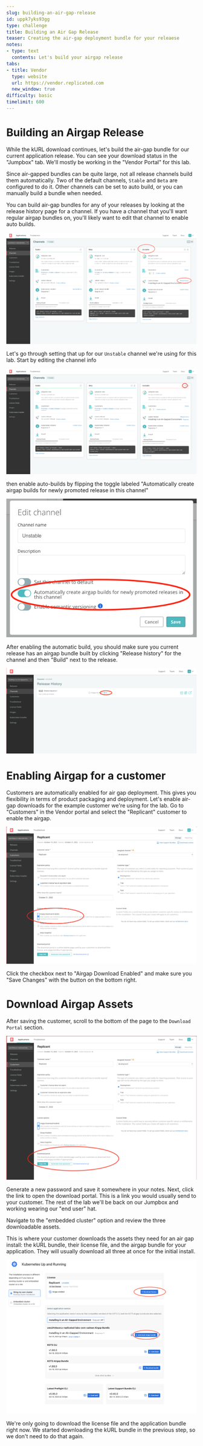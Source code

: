 ```yaml
---
slug: building-an-air-gap-release
id: uppk7yks93gg
type: challenge
title: Building an Air Gap Release
teaser: Creating the air-gap deployment bundle for your releaese
notes:
- type: text
  contents: Let's build your airgap release
tabs:
- title: Vendor
  type: website
  url: https://vendor.replicated.com
  new_window: true
difficulty: basic
timelimit: 600
---
```


Building an Airgap Release
==========================

While the kURL download continues, let's build the air-gap bundle for
our current application release. You can see your download status in
the "Jumpbox" tab. We'll mostly be working in the "Vendor Portal" for
this lab.

Since air-gapped bundles can be quite large, not all release channels
build them automatically. Two of the default channels, `Stable` and
`Beta` are configured to do it. Other channels can be set to auto
build, or you can manually build a bundle when needed.

You can build air-gap bundles for any of your releases by looking at
the release history page for a channel. If you have a channel that
you'll want regular airgap bundles on, you'll likely want to edit
that channel to enable auto builds.

![Release History for the Unstable Channel](../assets/channel-release-history.png)

Let's go through setting that up for our `Unstable` channel we're
using for this lab. Start by editing the channel info

![Editing Channel Details](../assets/channel-edit-info-btn.png)

then enable auto-builds by flipping the toggle labeled "Automatically
create airgap builds for newly promoted release in this channel"

![Enabling Automatic Airgap Builds](../assets/channel-enable-airgap.png)

After enabling the automatic build, you should make sure you current 
release has an airgap bundle built by clicking "Release history" for
the channel and then "Build" next to the release.

![Building Your Current Release](../assets/manual-airgap-build.png)


Enabling Airgap for a customer
==============================

Customers are automatically enabled for air gap deployment. This
gives you flexibility in terms of product packaging and deployment.
Let's enable air-gap downloads for the example customer we're using
for the lab. Go to "Customers" in the Vendor portal and select the
"Replicant" customer to enable the airgap.

![Enabling Airgap Downloads for a Customer](../assets/airgap-customer-enable.png)

Click the checkbox next to "Airgap Download Enabled" and make sure
you "Save Changes" with the button on the bottom right.

Download Airgap Assets
======================

After saving the customer, scroll to the bottom of the page to the
`Download Portal` section.

![Customer Download Portal Section](../assets/airgap-customer-portal.png)

Generate a new password and save it somewhere in your notes. Next,
click the link to open the download portal. This is a link you would
usually send to your customer. The rest of the lab we'll be back on
our Jumpbox and working wearing our "end user" hat.

Navigate to the "embedded cluster" option and review the three
downloadable assets.

This is where your customer downloads the assets they need for an
air gap install: the kURL bundle, their license file, and the airgap
bundle for your application. They will usually download all three at
once for the initial install.

![Viewing the Customer Download Portal](../assets/download-portal-view.png)

We're only going to download the license file and the application
bundle right now. We started downloading the kURL bundle in the previous
step, so we don't need to do that again.

